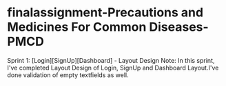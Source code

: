 # finalassignment-Precautions and Medicines For Common Diseases- PMCD


Sprint 1: [Login][SignUp][Dashboard] - Layout Design
Note: In this sprint, I've completed Layout Design of Login, SignUp and Dashboard Layout.I've done validation of empty textfields as well.

